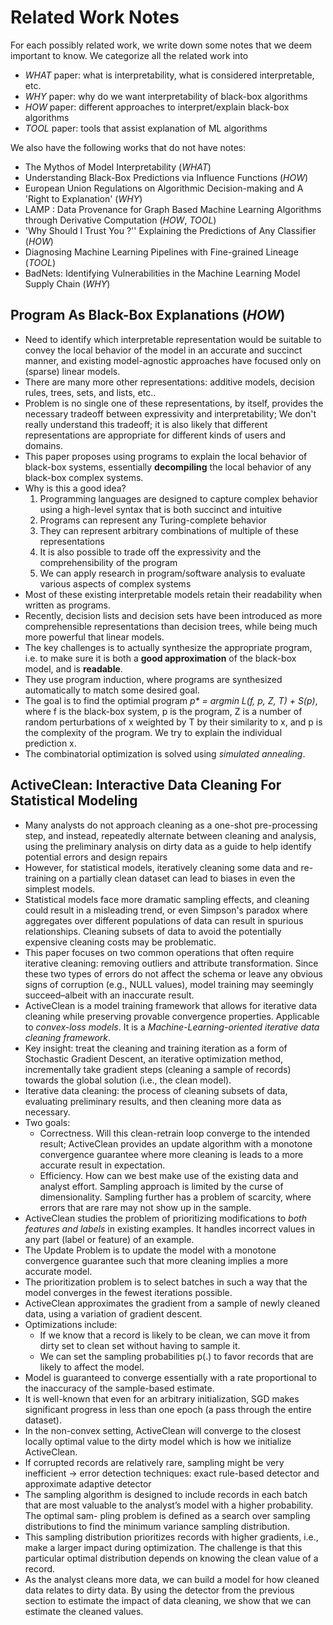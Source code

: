 # Related Work Notes
For each possibly related work, we write down some notes that we deem important to know.
We categorize all the related work into 
* _WHAT_ paper: what is interpretability, what is considered interpretable, etc.
* _WHY_ paper: why do we want interpretability of black-box algorithms
* _HOW_ paper: different approaches to interpret/explain black-box algorithms
* _TOOL_ paper: tools that assist explanation of ML algorithms

We also have the following works that do not have notes:
* The Mythos of Model Interpretability (_WHAT_)
* Understanding Black-Box Predictions via Influence Functions (_HOW_)
* European Union Regulations on Algorithmic Decision-making and A 'Right to Explanation' (_WHY_)
* LAMP : Data Provenance for Graph Based Machine Learning Algorithms through Derivative Computation (_HOW_, _TOOL_)
* 'Why Should I Trust You ?'' Explaining the Predictions of Any Classifier (_HOW_)
* Diagnosing Machine Learning Pipelines with Fine-grained Lineage (_TOOL_)
* BadNets: Identifying Vulnerabilities in the Machine Learning Model Supply Chain (_WHY_)

## Program As Black-Box Explanations (_HOW_)
- Need to identify which interpretable representation would be suitable to convey the local behavior of the model in an accurate and succinct manner, and existing model-agnostic approaches have focused only on (sparse) linear models.
- There are many more other representations: additive models, decision rules, trees, sets, and lists, etc..
- Problem is no single one of these representations, by itself, provides the necessary tradeoff between expressivity and interpretability; We don't really understand this tradeoff; it is also likely that different representations are appropriate for different kinds of users and domains.
- This paper proposes using programs to explain the local behavior of black-box systems, essentially **decompiling** the local behavior of any black-box complex systems.
- Why is this a good idea?
	1. Programming languages are designed to capture complex behavior using a high-level syntax that is both succinct and intuitive
	2. Programs can represent any Turing-complete behavior
	3. They can represent arbitrary combinations of multiple of these representations
	4. It is also possible to trade off the expressivity and the comprehensibility of the program
	5. We can apply research in program/software analysis to evaluate various aspects of complex systems
- Most of these existing interpretable models retain their readability when written as programs.
- Recently, decision lists and decision sets have been introduced as more comprehensible representations than decision trees, while being much more powerful that linear models.
- The key challenges is to actually synthesize the appropriate program, i.e. to make sure it is both a **good approximation** of the black-box model, and is **readable**.
- They use program induction, where programs are synthesized automatically to match some desired goal. 
- The goal is to find the optimial program _p* = argmin L(f, p, Z, T) + S(p)_, where f is the black-box system, p is the program, Z is a number of random perturbations of x weighted by T by their similarity to x, and p is the complexity of the program. We try to explain the individual prediction x.
- The combinatorial optimization is solved using _simulated annealing_.

## ActiveClean: Interactive Data Cleaning For Statistical Modeling
- Many analysts do not approach cleaning as a one-shot pre-processing step, and instead, repeatedly alternate between cleaning and analysis, using the preliminary analysis on dirty data as a guide to help identify potential errors and design repairs
- However, for statistical models, iteratively cleaning some data and re-training on a partially clean dataset can lead to biases in even the simplest models.
- Statistical models face more dramatic sampling effects, and cleaning could result in a misleading trend, or even Simpson's paradox where aggregates over different populations of data can result in spurious relationships. Cleaning subsets of data to avoid the potentially expensive cleaning costs may be problematic.
- This paper focuses on two common operations that often require iterative cleaning: removing outliers and attribute transformation. Since these two types of errors do not affect the schema or leave any obvious signs of corruption (e.g., NULL values), model training may seemingly succeed–albeit with an inaccurate result.
- ActiveClean is a model training framework that allows for iterative data cleaning while preserving provable convergence properties. Applicable to *convex-loss models*. It is a *Machine-Learning-oriented iterative data cleaning framework*.
- Key insight: treat the cleaning and training iteration as a form of Stochastic Gradient Descent, an iterative optimization method, incrementally take gradient steps (cleaning a sample of records) towards the global solution (i.e., the clean model).
- Iterative data cleaning: the process of cleaning subsets of data, evaluating preliminary results, and then cleaning more data as necessary.
- Two goals:
	* Correctness. Will this clean-retrain loop converge to the intended result; ActiveClean provides an update algorithm with a monotone convergence guarantee where more cleaning is leads to a more accurate result in expectation.
	* Efficiency. How can we best make use of the existing data and analyst effort. Sampling approach is limited by the curse of dimensionality. Sampling further has a problem of scarcity, where errors that are rare may not show up in the sample.
- ActiveClean studies the problem of prioritizing modifications to *both features and labels* in existing examples. It handles incorrect values in any part (label or feature) of an example.
- The Update Problem is to update the model with a monotone convergence guarantee such that more cleaning implies a more accurate model.
- The prioritization problem is to select batches in such a way that the model converges in the fewest iterations possible.
- ActiveClean approximates the gradient from a sample of newly cleaned data, using a variation of gradient descent.
- Optimizations include:
	* If we know that a record is likely to be clean, we can move it from dirty set to clean set without having to sample it.
	* We can set the sampling probabilities p(.) to favor records that are likely to affect the model.
- Model is guaranteed to converge essentially with a rate proportional to the inaccuracy of the sample-based estimate.
- It is well-known that even for an arbitrary initialization, SGD makes significant progress in less than one epoch (a pass through the entire dataset).
- In the non-convex setting, ActiveClean will converge to the closest locally optimal value to the dirty model which is how we initialize ActiveClean.
- If corrupted records are relatively rare, sampling might be very inefficient -> error detection techniques: exact rule-based detector and approximate adaptive detector
- The sampling algorithm is designed to include records in each batch that are most valuable to the analyst’s model with a higher probability. The optimal sam- pling problem is defined as a search over sampling distributions to find the minimum variance sampling distribution.
- This sampling distribution prioritizes records with higher gradients, i.e., make a larger impact during optimization. The challenge is that this particular optimal distribution depends on knowing the clean value of a record.
- As the analyst cleans more data, we can build a model for how cleaned data relates to dirty data. By using the detector from the previous section to estimate the impact of data cleaning, we show that we can estimate the cleaned values.

